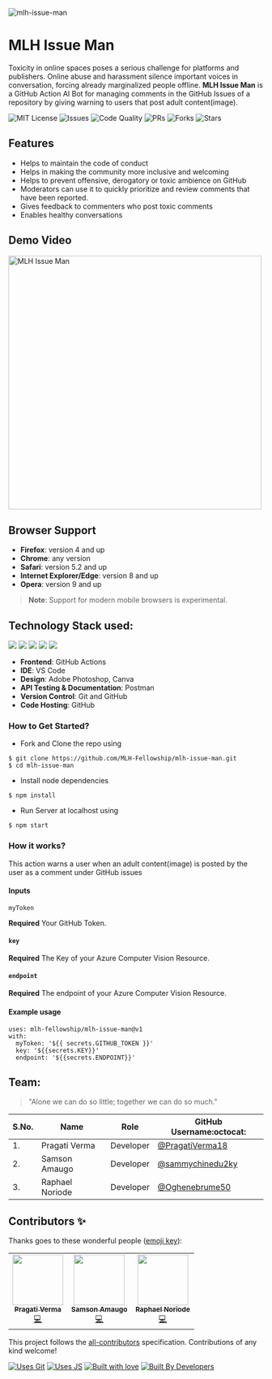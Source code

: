 ![mlh-issue-man](https://socialify.git.ci/MLH-Fellowship/mlh-issue-man/image?description=1&descriptionEditable=A%20GitHub%20Action%20AI%20Bot%20for%20managing%20comments%20in%20the%20GitHub%20Issues&font=Source%20Code%20Pro&language=1&pattern=Brick%20Wall&theme=Dark)


# MLH Issue Man

Toxicity in online spaces poses a serious challenge for platforms and publishers. Online abuse and harassment silence important voices in conversation, forcing already marginalized people offline. **MLH Issue Man** is a GitHub Action AI Bot for managing comments in the GitHub Issues of a repository by giving warning to users that post adult content(image).

![MIT License](https://img.shields.io/github/license/MLH-Fellowship/mlh-issue-man) ![Issues](https://img.shields.io/github/issues-raw/MLH-Fellowship/mlh-issue-man) ![Code Quality](https://img.shields.io/badge/code%20quality-A-brightgreen) ![PRs](https://img.shields.io/github/issues-pr/MLH-Fellowship/mlh-issue-man) ![Forks](https://img.shields.io/github/forks/MLH-Fellowship/mlh-issue-man?style=social) ![Stars](https://img.shields.io/github/stars/MLH-Fellowship/mlh-issue-man?style=social) 

## Features
- Helps to maintain the code of conduct
- Helps in making the community more inclusive and welcoming
- Helps to prevent offensive, derogatory or toxic ambience on GitHub
- Moderators can use it to quickly prioritize and review comments that have been reported.
- Gives feedback to commenters who post toxic comments
- Enables healthy conversations

## Demo Video
<a href="https://www.youtube.com/watch?v=hltpHN_bz1o" target="_blank" rel="noopener">
  <img src="https://user-images.githubusercontent.com/42115530/111118991-8863ee00-858f-11eb-92da-b9b5540484dc.png" alt="MLH Issue Man"
	title="MLH Issue Man" width="500px" />
</a>

## Browser Support
- **Firefox**:	version 4 and up
- **Chrome**:	any version
- **Safari**:	version 5.2 and up
- **Internet Explorer/Edge**:	version 8 and up
- **Opera**:	version 9 and up
> **Note**: Support for modern mobile browsers is experimental.

## Technology Stack used:

<img src="https://img.shields.io/badge/html5%20-%23E34F26.svg?&style=for-the-badge&logo=html5&logoColor=white"/> <img src="https://img.shields.io/badge/css3%20-%231572B6.svg?&style=for-the-badge&logo=css3&logoColor=white"/> <img src="https://img.shields.io/badge/javascript%20-%23323330.svg?&style=for-the-badge&logo=javascript&logoColor=%23F7DF1E"/> <img src="https://img.shields.io/badge/markdown-%23000000.svg?&style=for-the-badge&logo=markdown&logoColor=white"/> <img src="https://img.shields.io/badge/github%20-%23121011.svg?&style=for-the-badge&logo=github&logoColor=white"/> 

- **Frontend**: GitHub Actions
- **IDE**: VS Code
- **Design**: Adobe Photoshop, Canva
- **API Testing & Documentation**: Postman
- **Version Control**: Git and GitHub
- **Code Hosting**: GitHub 

### How to Get Started?

- Fork and Clone the repo using
```
$ git clone https://github.com/MLH-Fellowship/mlh-issue-man.git
$ cd mlh-issue-man
```
- Install node dependencies
```
$ npm install
```
- Run Server at localhost using
```
$ npm start
```

### How it works?

This action warns a user when an adult content(image) is posted by the user as a comment under GitHub issues

#### Inputs
 `myToken`

**Required** Your GitHub Token.

#### `key`

**Required** The Key of your Azure Computer Vision Resource.

#### `endpoint`

**Required** The endpoint of your Azure Computer Vision Resource.


#### Example usage
```
uses: mlh-fellowship/mlh-issue-man@v1
with:
  myToken: '${{ secrets.GITHUB_TOKEN }}'
  key: '${{secrets.KEY}}'
  endpoint: '${{secrets.ENDPOINT}}'
```

## Team:

> "Alone we can do so little; together we can do so much."

| S.No. | Name | Role | GitHub Username:octocat: |
| --------------- | --------------- | --------------- | --------------- |
| 1. | Pragati Verma | Developer | [@PragatiVerma18](https://github.com/PragatiVerma18) |
| 2. | Samson Amaugo | Developer| [@sammychinedu2ky](https://github.com/sammychinedu2ky)  |
| 3. | Raphael Noriode | Developer | [@Oghenebrume50](https://github.com/Oghenebrume50)  |

## Contributors ✨

Thanks goes to these wonderful people ([emoji key](https://allcontributors.org/docs/en/emoji-key)):

<!-- ALL-CONTRIBUTORS-LIST:START - Do not remove or modify this section -->
<!-- prettier-ignore-start -->
<!-- markdownlint-disable -->
<table>
  <tbody><tr>
    <td align="center"><a href="https://www.linkedin.com/in/PragatiVerma18/"><img alt="" src="https://avatars2.githubusercontent.com/u/42115530?v=4" width="100px;"><br><sub><b>Pragati Verma</b></sub></a><br><a href="https://github.com/MLH-Fellowship/mlh-issue-man/commits?author=PragatiVerma18" title="Code">💻</a></td>
	      <td align="center"><a href="http://swacblooms.com/"><img alt="" src="https://avatars.githubusercontent.com/u/36219292?s=400&u=868da142ccf632024316f4392db9478211bf2d69&v=4" width="100px;"><br><sub><b>Samson Amaugo</b></sub></a><br><a href="https://github.com/MLH-Fellowship/mlh-issue-man/commits?author=sammychinedu2ky" title="Code">💻</a></td>
    <td align="center"><a href="https://github.com/Oghenebrume50"><img alt="" src="https://avatars.githubusercontent.com/u/37092867?s=400&u=e66e097ef9f529e5937662e91d65f866bf2558bf&v=4" width="100px;"><br><sub><b>
Raphael Noriode</b></sub></a><br><a href="#Oghenebrume50" title="Code">💻</a></td>
  </tr>
</tbody></table>


<!-- markdownlint-enable -->
<!-- prettier-ignore-end -->
<!-- ALL-CONTRIBUTORS-LIST:END -->

This project follows the [all-contributors](https://github.com/all-contributors/all-contributors) specification. Contributions of any kind welcome!


[![Uses Git](https://forthebadge.com/images/badges/uses-git.svg)](https://github.com/MLH-Fellowship/mlh-issue-man) [![Uses JS](https://forthebadge.com/images/badges/uses-js.svg)](https://github.com/MLH-Fellowship/mlh-issue-man)
[![Built with love](https://forthebadge.com/images/badges/built-with-love.svg)](https://github.com/MLH-Fellowship/mlh-issue-man) [![Built By Developers](https://forthebadge.com/images/badges/built-by-developers.svg)](https://github.com/MLH-Fellowship/mlh-issue-man) 
